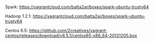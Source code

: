 Spark: https://vagrantcloud.com/balta2ar/boxes/spark-ubuntu-trusty64

Hadoop 1.2.1: https://vagrantcloud.com/balta2ar/boxes/spark-ubuntu-trusty64

Centos 6.5: https://github.com/2creatives/vagrant-centos/releases/download/v6.5.1/centos65-x86_64-20131205.box

